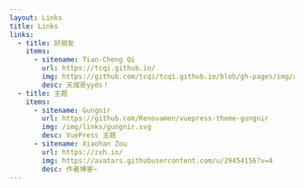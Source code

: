 ```yaml
---
layout: Links
title: Links
links:
  - title: 好朋友
    items:
      - sitename: Tian-Cheng Qi
        url: https://tcqi.github.io/
        img: https://github.com/tcqi/tcqi.github.io/blob/gh-pages/img/avatar.jpg?raw=true
        desc: 天成哥yyds！
  - title: 主题
    items:
      - sitename: Gungnir
        url: https://github.com/Renovamen/vuepress-theme-gungnir
        img: /img/links/gungnir.svg
        desc: VuePress 主题
      - sitename: Xiaohan Zou
        url: https://zxh.io/
        img: https://avatars.githubusercontent.com/u/29454156?v=4
        desc: 作者博客~
---
```

